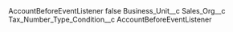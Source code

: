 <?xml version="1.0" encoding="UTF-8"?>
<CustomMetadata xmlns="http://soap.sforce.com/2006/04/metadata" xmlns:xsi="http://www.w3.org/2001/XMLSchema-instance" xmlns:xsd="http://www.w3.org/2001/XMLSchema">
    <label>AccountBeforeEventListener</label>
    <protected>false</protected>
    <values>
        <field>Business_Unit__c</field>
        <value xsi:nil="true"/>
    </values>
    <values>
        <field>Sales_Org__c</field>
        <value xsi:nil="true"/>
    </values>
    <values>
        <field>Tax_Number_Type_Condition__c</field>
        <value xsi:type="xsd:string">AccountBeforeEventListener</value>
    </values>
</CustomMetadata>
